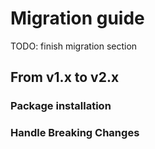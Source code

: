 # Migration guide

TODO: finish migration section

## From v1.x to v2.x

### Package installation

### Handle Breaking Changes